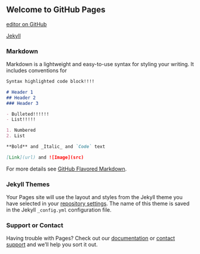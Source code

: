 ## Welcome to GitHub Pages

[editor on GitHub](https://github.com/grigmag/host-test/edit/master/index.md)

[Jekyll](https://jekyllrb.com/)

### Markdown

Markdown is a lightweight and easy-to-use syntax for styling your writing. It includes conventions for

```markdown
Syntax highlighted code block!!!!

# Header 1
## Header 2
### Header 3

- Bulleted!!!!!!
- List!!!!!

1. Numbered
2. List

**Bold** and _Italic_ and `Code` text

[Link](url) and ![Image](src)
```

For more details see [GitHub Flavored Markdown](https://guides.github.com/features/mastering-markdown/).

### Jekyll Themes

Your Pages site will use the layout and styles from the Jekyll theme you have selected in your [repository settings](https://github.com/grigmag/host-test/settings). The name of this theme is saved in the Jekyll `_config.yml` configuration file.

### Support or Contact

Having trouble with Pages? Check out our [documentation](https://help.github.com/categories/github-pages-basics/) or [contact support](https://github.com/contact) and we’ll help you sort it out.
